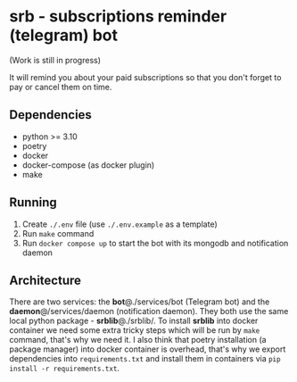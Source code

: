 # srb - subscriptions reminder (telegram) bot
(Work is still in progress)

It will remind you about your paid subscriptions so that you don't forget to pay or cancel them on time.

## Dependencies
* python >= 3.10
* poetry
* docker
* docker-compose (as docker plugin)
* make

## Running
1. Create `./.env` file (use `./.env.example` as a template)
2. Run `make` command
3. Run `docker compose up` to start the bot with its mongodb and notification daemon

## Architecture
There are two services: the **bot**@./services/bot (Telegram bot) and the **daemon**@/services/daemon (notification daemon).
They both use the same local python package - **srblib**@./srblib/. To install **srblib** into docker container
we need some extra tricky steps which will be run by `make` command, that's why we need it. I also think that poetry installation 
(a package manager) into docker container is overhead, that's why we export dependencies into `requirements.txt` and install them
in containers via `pip install -r requirements.txt`. 

